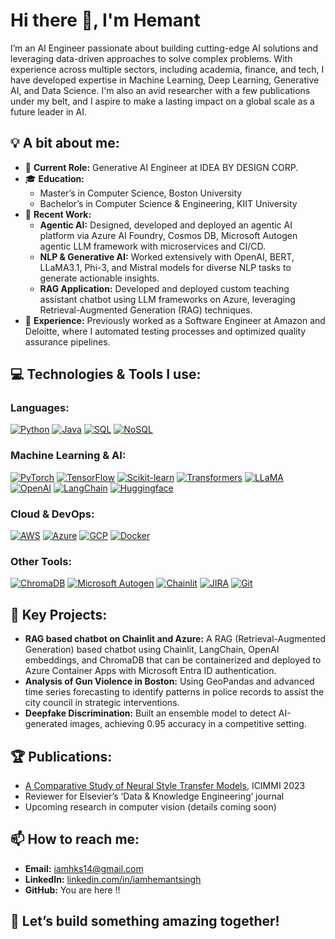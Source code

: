 # Hi there 👋, I'm Hemant

I’m an AI Engineer passionate about building cutting-edge AI solutions and leveraging data-driven approaches to solve complex problems. 
With experience across multiple sectors, including academia, finance, and tech, I have developed expertise in Machine Learning, Deep Learning, Generative AI, and Data Science. 
I'm also an avid researcher with a few publications under my belt, and I aspire to make a lasting impact on a global scale as a future leader in AI.


## 💡 A bit about me:
- 🔭 **Current Role:** Generative AI Engineer at IDEA BY DESIGN CORP.
- 🎓 **Education:**  
   - Master’s in Computer Science, Boston University  
   - Bachelor’s in Computer Science & Engineering, KIIT University
- 🌱 **Recent Work:**
  - **Agentic AI:** Designed, developed and deployed an agentic AI platform via Azure AI Foundry, Cosmos DB, Microsoft Autogen agentic LLM framework with microservices and CI/CD.
  - **NLP & Generative AI:** Worked extensively with OpenAI, BERT, LLaMA3.1, Phi-3, and Mistral models for diverse NLP tasks to generate actionable insights.
  - **RAG Application:** Developed and deployed custom teaching assistant chatbot using LLM frameworks on Azure, leveraging Retrieval-Augmented Generation (RAG) techniques. 
- 💼 **Experience:** Previously worked as a Software Engineer at Amazon and Deloitte, where I automated testing processes and optimized quality assurance pipelines.


## 💻 Technologies & Tools I use:

### Languages:
<a href="#"><img src="https://img.shields.io/badge/Python-3776AB?style=for-the-badge&logo=python&logoColor=white" alt="Python"></a>
<a href="#"><img src="https://img.shields.io/badge/Java-007396?style=for-the-badge&logo=java&logoColor=white" alt="Java"></a>
<a href="#"><img src="https://img.shields.io/badge/SQL-336791?style=for-the-badge&logo=postgresql&logoColor=white" alt="SQL"></a>
<a href="#"><img src="https://img.shields.io/badge/NoSQL-47A248?style=for-the-badge&logo=mongodb&logoColor=white" alt="NoSQL"></a>

### Machine Learning & AI:
<a href="#"><img src="https://img.shields.io/badge/PyTorch-EE4C2C?style=for-the-badge&logo=pytorch&logoColor=white" alt="PyTorch"></a>
<a href="#"><img src="https://img.shields.io/badge/TensorFlow-FF6F00?style=for-the-badge&logo=tensorflow&logoColor=white" alt="TensorFlow"></a>
<a href="#"><img src="https://img.shields.io/badge/Scikit--learn-F7931E?style=for-the-badge&logo=scikit-learn&logoColor=white" alt="Scikit-learn"></a>
<a href="#"><img src="https://img.shields.io/badge/Transformers-FFD700?style=for-the-badge&logo=huggingface&logoColor=white" alt="Transformers"></a>
<a href="#"><img src="https://img.shields.io/badge/LLaMA-20232A?style=for-the-badge&logo=llama&logoColor=white" alt="LLaMA"></a>
<a href="#"><img src="https://img.shields.io/badge/OpenAI-black?style=for-the-badge&logo=openai" alt="OpenAI"></a>
<a href="#"><img src="https://img.shields.io/badge/LangChain-34A853?style=for-the-badge&logo=langchain&logoColor=white" alt="LangChain"></a>
<a href="#"><img src="https://img.shields.io/badge/Huggingface-yellow?style=for-the-badge&logo=huggingface&logoColor=black" alt="Huggingface"></a>

### Cloud & DevOps:
<a href="#"><img src="https://img.shields.io/badge/AWS-FF9900?style=for-the-badge&logo=amazonaws&logoColor=white" alt="AWS"></a>
<a href="#"><img src="https://img.shields.io/badge/Azure-0089D6?style=for-the-badge&logo=microsoftazure&logoColor=white" alt="Azure"></a>
<a href="#"><img src="https://img.shields.io/badge/GCP-4285F4?style=for-the-badge&logo=googlecloud&logoColor=white" alt="GCP"></a>
<a href="#"><img src="https://img.shields.io/badge/Docker-2496ED?style=for-the-badge&logo=docker&logoColor=white" alt="Docker"></a>

### Other Tools:
<a href="#"><img src="https://img.shields.io/badge/ChromaDB-9D50BB?style=for-the-badge&logo=databricks&logoColor=white" alt="ChromaDB"></a>
<a href="#"><img src="https://img.shields.io/badge/Microsoft_Autogen-blue?style=for-the-badge&logo=microsoft&logoColor=white" alt="Microsoft Autogen"></a>
<a href="#"><img src="https://img.shields.io/badge/Chainlit-34A853?style=for-the-badge&logo=chainlit&logoColor=white" alt="Chainlit"></a>
<a href="#"><img src="https://img.shields.io/badge/JIRA-0052CC?style=for-the-badge&logo=jira&logoColor=white" alt="JIRA"></a>
<a href="#"><img src="https://img.shields.io/badge/Git-F05032?style=for-the-badge&logo=git&logoColor=white" alt="Git"></a>



## 🔬 Key Projects:
- **RAG based chatbot on Chainlit and Azure:** A RAG (Retrieval-Augmented Generation) based chatbot using Chainlit, LangChain, OpenAI embeddings, and ChromaDB that can be containerized and deployed to Azure Container Apps with Microsoft Entra ID authentication.
- **Analysis of Gun Violence in Boston:** Using GeoPandas and advanced time series forecasting to identify patterns in police records to assist the city council in strategic interventions.
- **Deepfake Discrimination:** Built an ensemble model to detect AI-generated images, achieving 0.95 accuracy in a competitive setting.


## 🏆 Publications:
- [A Comparative Study of Neural Style Transfer Models](https://dl.acm.org/doi/10.1145/3647444.3652461), ICIMMI 2023
- Reviewer for Elsevier’s ‘Data & Knowledge Engineering’ journal
- Upcoming research in computer vision (details coming soon)


## 📫 How to reach me:
- **Email:** iamhks14@gmail.com
- **LinkedIn:** [linkedin.com/in/iamhemantsingh](https://www.linkedin.com/in/iamhemantsingh/)
- **GitHub:** You are here !!

## 🌟 Let’s build something amazing together!
